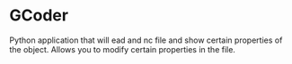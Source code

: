 # GCoder
Python application that will ead and nc file and show certain properties of the object. Allows you to modify certain properties in the file.
